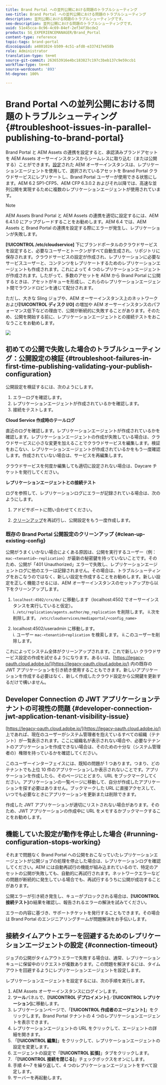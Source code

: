 ```yaml
---
title: Brand Portal への並列公開における問題のトラブルシューティング
seo-title: Brand Portal への並列公開における問題のトラブルシューティング
description: 並列公開における問題のトラブルシューティングです。
seo-description: 並列公開における問題のトラブルシューティングです。
uuid: 51e45cca-8c96-4c69-84ef-2ef34f3bcde2
products: SG_EXPERIENCEMANAGER/Brand_Portal
content-type: reference
topic-tags: brand-portal
discoiquuid: a4801024-b509-4c51-afd8-e337417e658b
role: Administrator
translation-type: tm+mt
source-git-commit: 263653916e4bc183827c197c3beb137c9e59ccb1
workflow-type: tm+mt
source-wordcount: '893'
ht-degree: 100%

---
```



# Brand Portal への並列公開における問題のトラブルシューティング {#troubleshoot-issues-in-parallel-publishing-to-brand-portal}

Brand Portal と AEM Assets の連携を設定すると、承認済みブランドアセットを AEM Assets オーサーインスタンスからシームレスに取り込む（または公開する）ことができます。[設定](../using/configure-aem-assets-with-brand-portal.md)された AEM オーサーインスタンスは、レプリケーションエージェントを使用して、選択されているアセットを Brand Portal クラウドサービスにレプリケートし、Brand Portal ユーザーが使用できる状態にします。AEM 6.2 SP1-CFP5、AEM CFP 6.3.0.2 およびそれ以降では、高速な並列公開を実現するために複数のレプリケーションエージェントが使用されています。

>[!NOTE]
>
>AEM Assets Brand Portal と AEM Assets の連携を適切に設定するには、AEM 6.4.1.0 にアップグレードすることをお勧めします。AEM 6.4 では、AEM Assets と Brand Portal の連携を設定する際にエラーが発生し、レプリケーションが失敗します。

**[!UICONTROL /etc/cloudservice]** 下にブランドポータルのクラウドサービスを設定すると、必要なユーザーとトークンがすべて自動生成され、リポジトリに保存されます。クラウドサービスの設定が作成され、レプリケーションに必要なサービスユーザーと、コンテンツをレプリケートするためのレプリケーションエージェントも作成されます。これによって 4 つのレプリケーションエージェントが作成されます。したがって、多数のアセットを AEM から Brand Portal に公開するときは、アセットがキューを形成し、これらのレプリケーションエージェント間でラウンドロビンを通じて配分されます。

ただし、大きな Sling ジョブや、AEM オーサーインスタンス上のネットワークおよび&#x200B;**[!UICONTROL ディスク I/O]** の増加や AEM オーサーインスタンスのパフォーマンス低下などの理由で、公開が断続的に失敗することがあります。そのため、公開を開始する前に、レプリケーションエージェントとの接続テストをおこなうことをお勧めします。

![](assets/test-connection.png)

## 初めての公開で失敗した場合のトラブルシューティング：公開設定の検証 {#troubleshoot-failures-in-first-time-publishing-validating-your-publish-configuration}

公開設定を検証するには、次のようにします。

1. エラーログを確認します。
1. レプリケーションエージェントが作成されているかを確認します。
1. 接続をテストします。

**Cloud Service 作成時のテールログ**

直近のログを確認します。レプリケーションエージェントが作成されているかを確認します。レプリケーションエージェントの作成が失敗している場合は、クラウドサービスに小さな変更を加えることでクラウドサービスを編集します。検証をおこない、レプリケーションエージェントが作成されているかをもう一度確認します。作成されていない場合は、サービスを再編集します。

クラウドサービスを何度か編集しても適切に設定されない場合は、Daycare チケットを発行してください。

**レプリケーションエージェントとの接続テスト**

ログを参照して、レプリケーションログにエラーが記録されている場合は、次のようにします。

1. アドビサポートに問い合わせてください。

1. [クリーンアップ](../using/troubleshoot-parallel-publishing.md#clean-up-existing-config)を再試行し、公開設定をもう一度作成します。

<!--
Comment Type: remark
Last Modified By: Mini Gulati (mgulati)
Last Modified Date: 2018-06-21T22:56:21.256-0400
<p>?? check and compare public key. At times public key is different</p>
<p>?? another thing to check in /useradmin</p>
-->

### 既存の Brand Portal 公開設定のクリーンアップ {#clean-up-existing-config}

公開がうまくいかない場合によくある原因は、公開を実行するユーザー（例：`mac-<tenantid>-replication`）が最新の秘密鍵を持っていないことです。そのため、公開が「401 Unauthorized」エラーで失敗し、レプリケーションエージェントログに他のエラーは記録されません。その場合は、トラブルシューティングをおこなうのではなく、新しい設定を作成することをお勧めします。新しい設定を正しく機能させるには、AEM オーサーインスタンスのセットアップから以下をクリーンアップします。

1. `localhost:4502/crx/de/` に移動します（localhost:4502 でオーサーインスタンスを実行していると仮定）。\
   i. `/etc/replication/agents.author/mp_replication` を削除します。
ii.次を削除します。 
`/etc/cloudservices/mediaportal/<config_name>`

1. localhost:4502/useradmin に移動します。\
   i. ユーザー `mac-<tenantid>replication` を検索します。
ii.このユーザーを削除します。

これによってシステム全体がクリーンアップされます。これで新しい            クラウドサービス設定の作成を試せるようになります。あるいは、[https://legacy-oauth.cloud.adobe.io/](https://legacy-oauth.cloud.adobe.io/) 内の既存の JWT アプリケーションを引き続き使用することもできます。新しいアプリケーションを作成する必要はなく、新しく作成したクラウド設定から公開鍵を更新するだけで構いません。

## Developer Connection の JWT アプリケーションテナントの可視性の問題 {#developer-connection-jwt-application-tenant-visibility-issue}

[https://legacy-oauth.cloud.adobe.io/](https://legacy-oauth.cloud.adobe.io/) 上であれば、現在のユーザーがシステム管理者を抱えているすべての組織（テナント）が一覧表示されます。ここに組織名が表示されない場合や、必要なテナントのアプリケーションを作成できない場合は、そのための十分な（システム管理者の）権限を持っているかを確認してください。

このユーザーインターフェイスには、既知の問題が 1 つあります。つまり、どのテナントでも上位 10 件のアプリケーションしか表示されないことです。アプリケーションを作成したら、そのページにとどまり、URL をブックマークしてください。アプリケーションの一覧ページに移動して、自分が作成したアプリケーションを探す必要はありません。ブックマークした URL に直接アクセスして、いつでも必要なときにアプリケーションを更新または削除できます。

作成した JWT アプリケーションが適切にリストされない場合があります。そのため、JWT アプリケーションの作成中に URL をメモするかブックマークすることをお勧めします。

## 機能していた設定が動作を停止した場合 {#running-configuration-stops-working}

<!--
Comment Type: draft

<p>If the running configuration stops working, either of the following two possibilities
<g class="gr_ gr_15 gr-alert gr_gramm gr_inline_cards gr_run_anim Grammar multiReplace" data-gr-id="15" id="15" style="font-size: 12px;">
are
</g> there:</p>
<p>1.
<g class="gr_ gr_14 gr-alert gr_gramm gr_inline_cards gr_run_anim Grammar only-ins doubleReplace replaceWithoutSep" data-gr-id="14" id="14">
Connection
</g> has failed, or</p>
<p>2. Publish has failed with permission to dam-replication-service denied, while connection has passed </p>
<p>If the connection has failed [1], the
<g class="gr_ gr_10 gr-alert gr_spell gr_inline_cards gr_run_anim ContextualSpelling ins-del multiReplace" data-gr-id="10" id="10">
fail safe
</g> way to fix it is to <a href="../using/troubleshoot-parallel-publishing.md#main-pars-header-1664955658">clean up</a> the existing Brand Portal publish configuration and recreate a publish configuration. </p>
<p>However, if the
<g class="gr_ gr_18 gr-alert gr_spell gr_inline_cards gr_run_anim ContextualSpelling" data-gr-id="18" id="18">
publish
</g> has failed with
<g class="gr_ gr_16 gr-alert gr_gramm gr_inline_cards gr_run_anim Grammar only-ins doubleReplace replaceWithoutSep" data-gr-id="16" id="16">
permission
</g> denied to dam-replication-service, raise a support ticket.</p>
-->

それまで問題なく Brand Portal への公開をおこなっていたレプリケーションエージェントが公開ジョブの処理を停止した場合は、レプリケーションログを確認してください。AEM には自動再試行の機能が組み込まれているので、特定のアセットの公開が失敗しても、自動的に再試行されます。ネットワークエラーなどの問題が断続的に発生している場合でも、再試行するうちに公開が成功することがあります。

公開エラーが引き続き発生し、キューがブロックされる場合は、**[!UICONTROL 接続テスト]**&#x200B;の結果を確認し、報告されるエラーの解決を試みてください。

エラーの内容に基づき、サポートチケットを発行することもできます。その場合は Brand Portal のエンジニアリングチームが問題解決をお手伝いします。


## 接続タイムアウトエラーを回避するためのレプリケーションエージェントの設定 {#connection-timeout}

ジョブの公開がタイムアウトエラーで失敗する場合は、通常、レプリケーションキューに保留中のリクエストが複数あります。この問題を解決するには、タイムアウトを回避するようにレプリケーションエージェントを設定します。

レプリケーションエージェントを設定するには、次の手順を実行します。
1. AEM Assets オーサーインスタンスにログインします。
1. **ツール**&#x200B;パネルで、**[!UICONTROL デプロイメント]**／**[!UICONTROL レプリケーション]**&#x200B;に移動します。
1. レプリケーションページで、「**[!UICONTROL 作成者のエージェント]**」をクリックします。Brand Portal テナントの 4 つのレプリケーションエージェントを表示できます。
1. レプリケーションエージェントの URL をクリックして、エージェントの詳細を開きます。
1. 「**[!UICONTROL 編集]**」をクリックして、レプリケーションエージェントの設定を変更します。
1. エージェントの設定で「**[!UICONTROL 拡張]**」タブをクリックします。
1. 「**[!UICONTROL 接続を閉じる]**」チェックボックスをオンにします。
1. 手順 4～7 を繰り返して、4 つのレプリケーションエージェントをすべて設定します。
1. サーバーを再起動します。